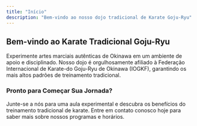 ```yaml
---
title: "Início"
description: "Bem-vindo ao nosso dojo tradicional de Karate Goju-Ryu"
---
```


## Bem-vindo ao Karate Tradicional Goju-Ryu

Experimente artes marciais autênticas de Okinawa em um ambiente de apoio e disciplinado. Nosso dojo é orgulhosamente afiliado à Federação Internacional de Karate-do Goju-Ryu de Okinawa (IOGKF), garantindo os mais altos padrões de treinamento tradicional.

### Pronto para Começar Sua Jornada?

Junte-se a nós para uma aula experimental e descubra os benefícios do treinamento tradicional de karate. Entre em contato conosco hoje para saber mais sobre nossos programas e horários.

